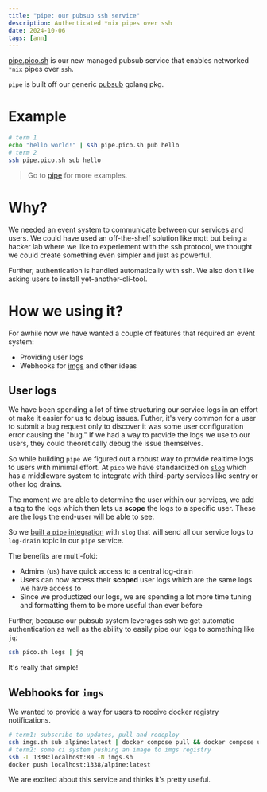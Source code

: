 ```yaml
---
title: "pipe: our pubsub ssh service"
description: Authenticated *nix pipes over ssh
date: 2024-10-06
tags: [ann]
---
```


[pipe.pico.sh](https://pipe.pico.sh) is our new managed pubsub service that
enables networked `*nix` pipes over `ssh`.

`pipe` is built off our generic [pubsub](https://github.com/picosh/pubsub)
golang pkg.

# Example

```bash
# term 1
echo "hello world!" | ssh pipe.pico.sh pub hello
# term 2
ssh pipe.pico.sh sub hello
```

> Go to [pipe](https://pipe.pico.sh) for more examples.

# Why?

We needed an event system to communicate between our services and users. We
could have used an off-the-shelf solution like mqtt but being a hacker lab where
we like to experiement with the ssh protocol, we thought we could create
something even simpler and just as powerful.

Further, authentication is handled automatically with ssh. We also don't like
asking users to install yet-another-cli-tool.

# How we using it?

For awhile now we have wanted a couple of features that required an event
system:

- Providing user logs
- Webhooks for [imgs](https://pico.sh/imgs) and other ideas

## User logs

We have been spending a lot of time structuring our service logs in an effort ot
make it easier for us to debug issues. Futher, it's very common for a user to
submit a bug request only to discover it was some user configuration error
causing the "bug." If we had a way to provide the logs we use to our users, they
could theoretically debug the issue themselves.

So while building `pipe` we figured out a robust way to provide realtime logs to
users with minimal effort. At `pico` we have standardized on
[`slog`](https://pkg.go.dev/log/slog) which has a middleware system to integrate
with third-party services like sentry or other log drains.

The moment we are able to determine the user within our services, we add a tag
to the logs which then lets us **scope** the logs to a specific user. These are
the logs the end-user will be able to see.

So we
[built a `pipe` integration](https://github.com/picosh/pubsub/blob/main/log/log.go#L311)
with `slog` that will send all our service logs to `log-drain` topic in our
`pipe` service.

The benefits are multi-fold:

- Admins (us) have quick access to a central log-drain
- Users can now access their **scoped** user logs which are the same logs we
  have access to
- Since we productized our logs, we are spending a lot more time tuning and
  formatting them to be more useful than ever before

Further, because our pubsub system leverages ssh we get automatic authentication
as well as the ability to easily pipe our logs to something like `jq`:

```bash
ssh pico.sh logs | jq
```

It's really that simple!

## Webhooks for `imgs`

We wanted to provide a way for users to receive docker registry notifications.

```bash
# term1: subscribe to updates, pull and redeploy
ssh imgs.sh sub alpine:latest | docker compose pull && docker compose up -d
# term2: some ci system pushing an image to imgs registry
ssh -L 1338:localhost:80 -N imgs.sh
docker push localhost:1338/alpine:latest
```

We are excited about this service and thinks it's pretty useful.
